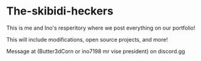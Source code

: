 # The-skibidi-heckers
This is me and Ino's resperitory where we post everything on our portfolio!

This will include modifications, open source projects, and more!

Message at (Butter3dCorn or ino7198 mr vise president) on discord.gg

